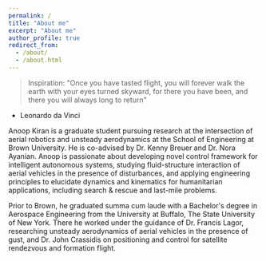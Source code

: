 ```yaml
---
permalink: /
title: "About me"
excerpt: "About me"
author_profile: true
redirect_from: 
  - /about/
  - /about.html
---
```

 
> Inspiration: "Once you have tasted flight, you will forever walk the earth with your eyes turned skyward, for there you have been, and there you will always long to return"
- Leonardo da Vinci

Anoop Kiran is a graduate student pursuing research at the intersection of aerial robotics and unsteady aerodynamics at the School of Engineering at Brown University. He is co-advised by Dr. Kenny Breuer and Dr. Nora Ayanian. Anoop is passionate about developing novel control framework for intelligent autonomous systems, studying fluid-structure interaction of aerial vehicles in the presence of disturbances, and applying engineering principles to elucidate dynamics and kinematics for humanitarian applications, including search & rescue and last-mile problems. 

Prior to Brown, he graduated summa cum laude with a Bachelor's degree in Aerospace Engineering from the University at Buffalo, The State University of New York. There he worked under the guidance of Dr. Francis Lagor, researching unsteady aerodynamics of aerial vehicles in the presence of gust, and Dr. John Crassidis on positioning and control for satellite rendezvous and formation flight.
